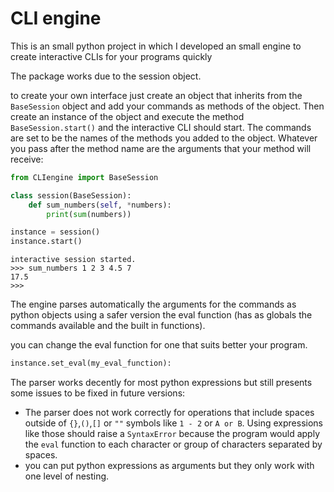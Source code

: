 # CLI engine

This is an small python project in which I developed an small engine to create interactive CLIs for your programs quickly

The package works due to the session object.

to create your own interface just create an object that inherits from the `BaseSession` object and add your commands as methods of the object. Then create an instance of the object and execute the method `BaseSession.start()` and the interactive CLI should start.
The commands are set to be the names of the methods you added to the object. Whatever you pass after the method name are the arguments that your method will receive:

```Python
from CLIengine import BaseSession

class session(BaseSession):
    def sum_numbers(self, *numbers):
        print(sum(numbers))

instance = session()
instance.start()
```

```CMD
interactive session started.
>>> sum_numbers 1 2 3 4.5 7
17.5
>>>
```

The engine parses automatically the arguments for the commands as python objects using a safer version the eval function (has as globals the commands available and the built in functions).

you can change the eval function for one that suits better your program.

```Python
instance.set_eval(my_eval_function):
```

The parser works decently for most python expressions but still presents some issues to be fixed in future versions:

- The parser does not work correctly for operations that include spaces outside of `{}`,`()`,`[]` or `""` symbols like `1 - 2` or `A or B`. Using expressions like those should raise a `SyntaxError` because the program would apply the `eval` function to each character or group of characters separated by spaces.
- you can put python expressions as arguments but they only work with one level of nesting.
